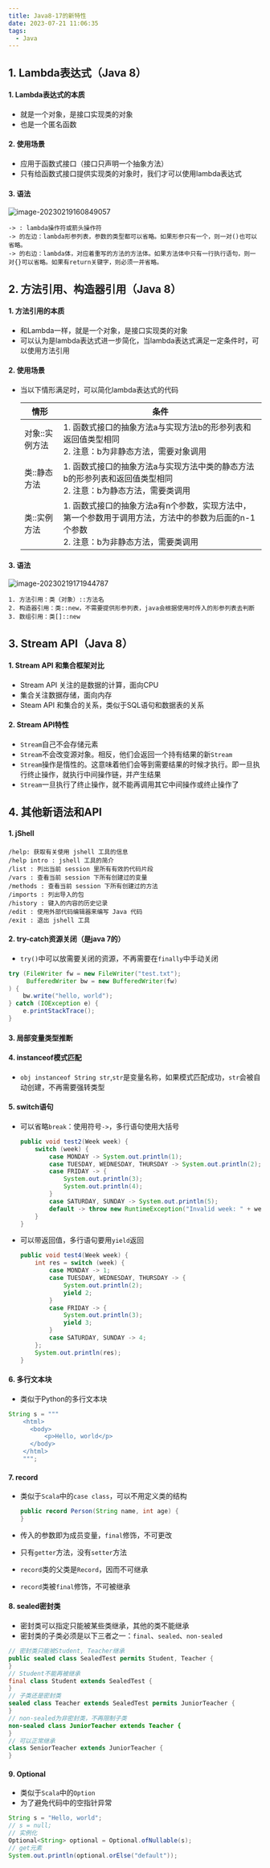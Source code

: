 ```yaml
---
title: Java8-17的新特性
date: 2023-07-21 11:06:35
tags:
  - Java
---
```


## 1. Lambda表达式（Java 8）

#### 1. Lambda表达式的本质

- 就是一个对象，是接口实现类的对象
- 也是一个匿名函数

#### 2. 使用场景

- 应用于函数式接口（接口只声明一个抽象方法）
- 只有给函数式接口提供实现类的对象时，我们才可以使用lambda表达式

#### 3. 语法

![image-20230219160849057](./image/Java8-17的新特性/image-20230219160849057.png)

```
-> : lambda操作符或箭头操作符
-> 的左边：lambda形参列表，参数的类型都可以省略。如果形参只有一个，则一对()也可以省略。
-> 的右边：lambda体，对应着重写的方法的方法体。如果方法体中只有一行执行语句，则一对{}可以省略。如果有return关键字，则必须一并省略。
```



## 2. 方法引用、构造器引用（Java 8）

#### 1. 方法引用的本质

- 和Lambda一样，就是一个对象，是接口实现类的对象
- 可以认为是lambda表达式进一步简化，当lambda表达式满足一定条件时，可以使用方法引用

#### 2. 使用场景

- 当以下情形满足时，可以简化lambda表达式的代码

  | 情形           | 条件                                                         |
  | -------------- | ------------------------------------------------------------ |
  | 对象::实例方法 | 1. 函数式接口的抽象方法a与实现方法b的形参列表和返回值类型相同<br />2. 注意：b为非静态方法，需要对象调用 |
  | 类::静态方法   | 1. 函数式接口的抽象方法a与实现方法中类的静态方法b的形参列表和返回值类型相同<br />2. 注意：b为静态方法，需要类调用 |
  | 类::实例方法   | 1. 函数式接口的抽象方法a有n个参数，实现方法中，第一个参数用于调用方法，方法中的参数为后面的n-1个参数<br />2. 注意：b为非静态方法，需要类调用 |

#### 3. 语法

![image-20230219171944787](./image/Java8-17的新特性/image-20230219171944787.png)

```
1. 方法引用：类（对象）::方法名
2. 构造器引用：类::new，不需要提供形参列表，java会根据使用时传入的形参列表去判断
3. 数组引用：类[]::new
```



## 3. Stream API（Java 8）

#### 1. Stream API 和集合框架对比

- Stream API 关注的是数据的计算，面向CPU
- 集合关注数据存储，面向内存
- Steam API 和集合的关系，类似于SQL语句和数据表的关系

#### 2. Stream API特性

- `Stream`自己不会存储元素
- `Stream`不会改变源对象。相反，他们会返回一个持有结果的新`Stream`
- `Stream`操作是惰性的。这意味着他们会等到需要结果的时候才执行。即一旦执行终止操作，就执行中间操作链，并产生结果
- `Stream`一旦执行了终止操作，就不能再调用其它中间操作或终止操作了



## 4. 其他新语法和API

#### 1. jShell

```
/help: 获取有关使用 jshell 工具的信息
/help intro : jshell 工具的简介
/list : 列出当前 session 里所有有效的代码片段
/vars : 查看当前 session 下所有创建过的变量
/methods : 查看当前 session 下所有创建过的方法
/imports : 列出导入的包
/history : 键入的内容的历史记录
/edit : 使用外部代码编辑器来编写 Java 代码
/exit : 退出 jshell 工具
```

#### 2. try-catch资源关闭（是java 7的）

- `try()`中可以放需要关闭的资源，不再需要在`finally`中手动关闭

```java
try (FileWriter fw = new FileWriter("test.txt");
     BufferedWriter bw = new BufferedWriter(fw)
) {
    bw.write("hello, world");
} catch (IOException e) {
    e.printStackTrace();
}
```

#### 3. 局部变量类型推断

#### 4. instanceof模式匹配

- `obj instanceof String str`,`str`是变量名称，如果模式匹配成功，`str`会被自动创建，不再需要强转类型

#### 5. switch语句

- 可以省略`break`：使用符号`->`，多行语句使用大括号

  ```java
  public void test2(Week week) {
      switch (week) {
          case MONDAY -> System.out.println(1);
          case TUESDAY, WEDNESDAY, THURSDAY -> System.out.println(2);
          case FRIDAY -> {
              System.out.println(3);
              System.out.println(4);
          }
          case SATURDAY, SUNDAY -> System.out.println(5);
          default -> throw new RuntimeException("Invalid week: " + week);
      }
  }
  ```

- 可以带返回值，多行语句要用`yield`返回

  ```java
  public void test4(Week week) {
      int res = switch (week) {
          case MONDAY -> 1;
          case TUESDAY, WEDNESDAY, THURSDAY -> {
              System.out.println(2);
              yield 2;
          }
          case FRIDAY -> {
              System.out.println(3);
              yield 3;
          }
          case SATURDAY, SUNDAY -> 4;
      };
      System.out.println(res);
  }
  ```

#### 6. 多行文本块

- 类似于Python的多行文本块

```java
String s = """
    <html>
      <body>
          <p>Hello, world</p>
      </body>
    </html>
    """;
```

#### 7. record

- 类似于`Scala`中的`case class`，可以不用定义类的结构

  ```java
  public record Person(String name, int age) {
  }
  ```

- 传入的参数即为成员变量，`final`修饰，不可更改

- 只有`getter`方法，没有`setter`方法

- `record`类的父类是`Record`，因而不可继承

- `record`类被`final`修饰，不可被继承

#### 8. sealed密封类

- 密封类可以指定只能被某些类继承，其他的类不能继承
- 密封类的子类必须是以下三者之一：`final`、`sealed`、`non-sealed`

```java
// 密封类只能被Student, Teacher继承
public sealed class SealedTest permits Student, Teacher {
}
// Student不能再被继承
final class Student extends SealedTest {
}
// 子类还是密封类
sealed class Teacher extends SealedTest permits JuniorTeacher {
}
// non-sealed为非密封类，不再限制子类
non-sealed class JuniorTeacher extends Teacher {
}
// 可以正常继承
class SeniorTeacher extends JuniorTeacher {
}
```

#### 9. Optional

- 类似于`Scala`中的`Option`
- 为了避免代码中的空指针异常

```java
String s = "Hello, world";
// s = null;
// 实例化
Optional<String> optional = Optional.ofNullable(s);
// get元素
System.out.println(optional.orElse("default"));
```

